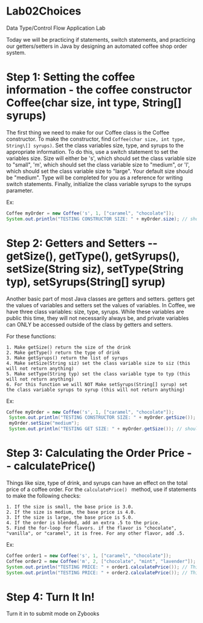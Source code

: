 # Lab02Choices
Data Type/Control Flow Application Lab

Today we will be practicing if statements, switch statements, and practicing our getters/setters in Java by designing an automated coffee shop order system.

# Step 1: Setting the coffee information - the coffee constructor Coffee(char size, int type, String\[] syrups)
The first thing we need to make for our Coffee class is the Coffee constructor. To make the constructor, find `Coffee(char size, int type, String\[] syrups)`. Set the class variables size, type, and syrups to the appropriate information. To do this, use a switch statement to set the variables size. Size will either be 's', which should set the class variable size to "small", 'm', which should set the class variable size to "medium", or 'l', which should set the class variable size to "large". Your default size should be "medium". Type will be completed for you as a reference for writing switch statements. Finally, initialize the class variable syrups to the syrups parameter.

   Ex: 
   ```java
   Coffee myOrder = new Coffee('s', 1, ["caramel", "chocolate"]);
   System.out.println("TESTING CONSTRUCTOR SIZE: " + myOrder.size); // should return "small" 
```
# Step 2: Getters and Setters -- getSize(), getType(), getSyrups(), setSize(String siz), setType(String typ), setSyrups(String\[] syrup)
Another basic part of most Java classes are getters and setters. getters get the values of variables and setters set the values of variables. In Coffee, we have three class variables: size, type, syrups. While these variables are public this time, they will not necessarily always be, and private variables can ONLY be accessed outside of the class by getters and setters. 

For these functions:
```
1. Make getSize() return the size of the drink
2. Make getType() return the type of drink
3. Make getSyrups() return the list of syrups
4. Make setSize(String siz) set the class variable size to siz (this will not return anything)
5. Make setType(String typ) set the class variable type to typ (this will not return anything)
6. For this function we will NOT Make setSyrups(String[] syrup) set the class variable syrups to syrup (this will not return anything)
```

  Ex: 
  ```java
  Coffee myOrder = new Coffee('s', 1, ["caramel", "chocolate"]);
   System.out.println("TESTING CONSTRUCTOR SIZE: " + myOrder.getSize()); // should return "small" 
   myOrder.setSize("medium");
   System.out.println("TESTING GET SIZE: " + myOrder.getSize()); // should return "medium"
```
# Step 3: Calculating the Order Price -- calculatePrice()
Things like size, type of drink, and syrups can have an effect on the total price of a coffee order. For the   `calculatePrice() ` method, use if statements to make the following checks:

 ```
 1. If the size is small, the base price is 3.0. 
 2. If the size is medium, the base price is 4.0. 
 3. If the size is large, the base price is 5.0.
 4. If the order is blended, add an extra .5 to the price.
 5. Find the for-loop for flavors. if the flavor is "chocolate", "vanilla", or "caramel", it is free. For any other flavor, add .5.
 ```

  Ex: 
  ```java
  Coffee order1 = new Coffee('s', 1, ["caramel", "chocolate"]);
  Coffee order2 = new Coffee('m', 2, ["chocolate", "mint", "lavender"]);
  System.out.println("TESTING PRICE: " + order1.calculatePrice()); // This should return 3.0
  System.out.println("TESTING PRICE: " + order2.calculatePrice()); // This should return 5.5
```


# Step 4: Turn It In!
  Turn it in to submit mode on Zybooks
